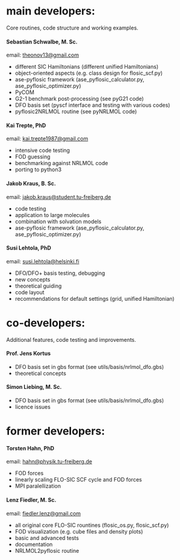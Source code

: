 # main developers: 

Core routines, code structure and working examples.   

#### Sebastian Schwalbe, M. Sc.  
email: theonov13@gmail.com 
- different SIC Hamiltonians (different unified Hamiltonians)   
- object-oriented aspects (e.g. class design for flosic_scf.py)   
- ase-pyflosic framework (ase_pyflosic_calculator.py, ase_pyflosic_optimizer.py)   
- PyCOM 
- G2-1 benchmark post-processing (see pyG21 code)    
- DFO basis set (pyscf interface and testing with various codes)    
- pyflosic2NRLMOL routine (see pyNRLMOL code)   

#### Kai Trepte, PhD  
email: kai.trepte1987@gmail.com
- intensive code testing  
- FOD guessing   
- benchmarking against NRLMOL code   
- porting to python3   

#### Jakob Kraus, B. Sc.
email: jakob.kraus@student.tu-freiberg.de
- code testing
- application to large molecules
- combination with solvation models   
- ase-pyflosic framework (ase_pyflosic_calculator.py, ase_pyflosic_optimizer.py)     

#### Susi Lehtola, PhD 
email: susi.lehtola@helsinki.fi
- DFO/DFO+ basis testing, debugging 
- new concepts 
- theoretical guiding 
- code layout 
- recommendations for default settings (grid, unified Hamiltonian)


# co-developers: 

Additional features, code testing and improvements.  

#### Prof. Jens Kortus    
- DFO basis set in gbs format (see utils/basis/nrlmol_dfo.gbs)  
- theoretical concepts   

#### Simon Liebing, M. Sc.    
- DFO basis set in gbs format (see utils/basis/nrlmol_dfo.gbs)  
- licence issues  


# former developers:

#### Torsten Hahn, PhD     
email: hahn@physik.tu-freiberg.de     
- FOD forces   
- linearly scaling FLO-SIC SCF cycle and FOD forces   
- MPI paralellization   

#### Lenz Fiedler,  M. Sc.  
email: fiedler.lenz@gmail.com  
- all original core FLO-SIC rountines (flosic_os.py, flosic_scf.py)   
- FOD visualization (e.g. cube files and density plots)  
- basic and advanced tests   
- documentation  
- NRLMOL2pyflosic routine    
